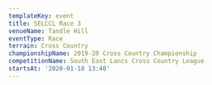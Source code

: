 ```yaml
---
templateKey: event
title: SELCCL Race 3
venueName: Tandle Hill
eventType: Race
terrain: Cross Country
championshipName: 2019-20 Cross Country Championship
competitionName: South East Lancs Cross Country League
startsAt: '2020-01-18 13:40'
---
```

